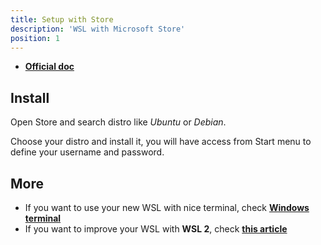 ```yaml
---
title: Setup with Store
description: 'WSL with Microsoft Store'
position: 1
---
```


- [**Official doc**](https://docs.microsoft.com/en-us/windows/wsl/install-manual)

## Install

Open Store and search distro like *Ubuntu* or *Debian*.

<app-img source="store-search.webp"></app-img>

Choose your distro and install it, you will have access from Start menu to define your username and password.

## More

- If you want to use your new WSL with nice terminal, check [**Windows terminal**](/documentation/devops/operating-systems/windows/windows-terminal)
- If you want to improve your WSL with **WSL 2**, check [**this article**](/documentation/devops/operating-systems/wsl/wsl-2)
